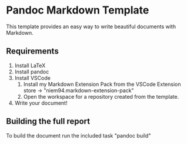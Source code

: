 # Pandoc Markdown Template

This template provides an easy way to write beautiful documents with Markdown.

## Requirements

1. Install LaTeX
2. Install pandoc
3. Install VSCode
   1. Install my Markdown Extension Pack from the VSCode Extension store -> "niem94.markdown-extension-pack"
   2. Open the workspace for a repository created from the template.
4. Write your document!

## Building the full report

To build the document run the included task "pandoc build"
